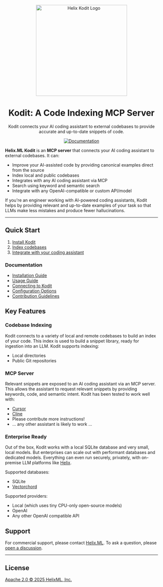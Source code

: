 <p align="center">
    <a href="https://docs.helix.ml/kodit/"><img src="https://docs.helix.ml/images/helix-kodit-logo.png" alt="Helix Kodit Logo" width="300"></a>
</p>

<h1 align="center">
Kodit: A Code Indexing MCP Server
</h1>

<p align="center">
Kodit connects your AI coding assistant to external codebases to provide accurate and up-to-date snippets of code.
</p>

<div align="center">

<a href="https://docs.helix.ml/kodit/" target="_blank"><img src="https://img.shields.io/badge/Documentation-6B46C1?style=for-the-badge&logo=readthedocs&logoColor=white" alt="Documentation"></a>

</div>

**Helix.ML Kodit** is an **MCP server** that connects your AI coding assistant to external codebases. It can:

- Improve your AI-assisted code by providing canonical examples direct from the source
- Index local and public codebases
- Integrates with any AI coding assistant via MCP
- Search using keyword and semantic search
- Integrate with any OpenAI-compatible or custom API/model

If you're an engineer working with AI-powered coding assistants, Kodit helps by
providing relevant and up-to-date examples of your task so that LLMs make less mistakes
and produce fewer hallucinations.

---

## Quick Start

1. [Install Kodit](https://docs.helix.ml/kodit/#installation)
2. [Index codebases](https://docs.helix.ml/kodit/#quick-start)
3. [Integrate with your coding assistant](https://docs.helix.ml/kodit/#integrating-kodit-with-coding-assistants)

### Documentation

- [Installation Guide](https://docs.helix.ml/kodit/#installation)
- [Usage Guide](https://docs.helix.ml/kodit/#quick-start)
- [Connecting to Kodit](https://docs.helix.ml/kodit/#integrating-kodit-with-coding-assistants)
- [Configuration Options](https://docs.helix.ml/kodit/#configuring-kodit)
- [Contribution Guidelines](.github/CONTRIBUTING.md)

## Key Features

### Codebase Indexing

Kodit connects to a variety of local and remote codebases to build an index of your
code. This index is used to build a snippet library, ready for ingestion into an LLM.
Kodit supports indexing:

- Local directories
- Public Git repositories

### MCP Server

Relevant snippets are exposed to an AI coding assistant via an MCP server. This allows
the assistant to request relevant snippets by providing keywords, code, and semantic
intent. Kodit has been tested to work well with:

- [Cursor](https://docs.helix.ml/kodit/#integration-with-cursor)
- [Cline](https://docs.helix.ml/kodit/#integration-with-cline)
- Please contribute more instructions!
- ... any other assistant is likely to work ...

### Enterprise Ready

Out of the box, Kodit works with a local SQLite database and very small, local models.
But enterprises can scale out with performant databases and dedicated models. Everything
can even run securely, privately, with on-premise LLM platforms like
[Helix](https://helix.ml).

Supported databases:

- SQLite
- [Vectorchord](https://github.com/tensorchord/VectorChord)

Supported providers:

- Local (which uses tiny CPU-only open-source models)
- OpenAI
- Any other OpenAI compatible API

## Support

For commercial support, please contact [Helix.ML](founders@helix.ml). To ask a question,
please [open a discussion](https://github.com/helixml/kodit/discussions).

---

## License

[Apache 2.0 © 2025 HelixML, Inc.](./LICENSE)
